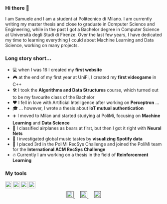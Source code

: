 ### Hi there 👋

<!--
**xsiam/xsiam** is a ✨ _special_ ✨ repository because its `README.md` (this file) appears on your GitHub profile.

Here are some ideas to get you started:

- 🔭 I’m currently working on ...
- 🌱 I’m currently learning ...
- 👯 I’m looking to collaborate on ...
- 🤔 I’m looking for help with ...
- 💬 Ask me about ...
- 📫 How to reach me: ...
- 😄 Pronouns: ...
- ⚡ Fun fact: ...
-->

I am Samuele and I am a student at Politecnico di Milano. I am currently writing my master thesis and close to graduate in Computer Science and Engineering, while in the past I got a Bachelor degree in Computer Science at Università degli Studi di Firenze. Over the last few years, I have dedicated my time to learning everything I could about Machine Learning and Data Science, working on many projects.

### Long story short...

* :computer: when I was 16 I created my **first website**
* :video_game: at the end of my first year at UniFi, I created my **first videogame** in C++
* :hammer_and_wrench: I took the **Algorithms and Data Structures** course, which turned out to be my favourite class of the Bachelor
* :hearts: I fell in love with Artificial Intelligence after working on **Perceptron** ... 
* :mortar_board: ... however, I wrote a thesis about **IoT mutual authentication** 
* :airplane: I moved to Milan and started studying at PoliMi, focusing on **Machine Learning** and **Data Science**
* :bear: I classified airplanes as bears at first, but then I got it right with **Neural Nets**
* :musical_note: I investigated global music tastes by **visualizing Spotify data**
* :3rd_place_medal: I placed 3rd in the PoliMi RecSys Challenge and joined the PoliMi team for the **International ACM RecSys Challenge**
* :fire: Currently I am working on a thesis in the field of **Reinforcement Learning**

### My tools
<img align="left" alt="python" width="22px" src="https://cdn.jsdelivr.net/npm/simple-icons@v3/icons/python.svg"/>
<img align="left" alt="jupyter" width="22px" src="https://cdn.jsdelivr.net/npm/simple-icons@v3/icons/jupyter.svg"/>
<img align="left" alt="keras" width="22px" src="https://cdn.jsdelivr.net/npm/simple-icons@v3/icons/keras.svg"/>
<img align="left" alt="plotly" width="22px" src="https://cdn.jsdelivr.net/npm/simple-icons@v4/icons/plotly.svg"/>

 
<br>

<p align="center">
  
  <a href="">
    <img alt="linkedin" width="22px" src="https://cdn.jsdelivr.net/npm/simple-icons@v3/icons/linkedin.svg" style="margin-right: 100cm:" />
  </a>
  &emsp;
  <a href="">
    <img alt="telegram" width="22px" src="https://cdn.jsdelivr.net/npm/simple-icons@v3/icons/telegram.svg" />
  </a>
  &emsp;
  <a href="">
    <img alt="mail" width="22px" src="https://cdn.jsdelivr.net/npm/simple-icons@3.1.0/icons/gmail.svg" />
  </a>
</p>
